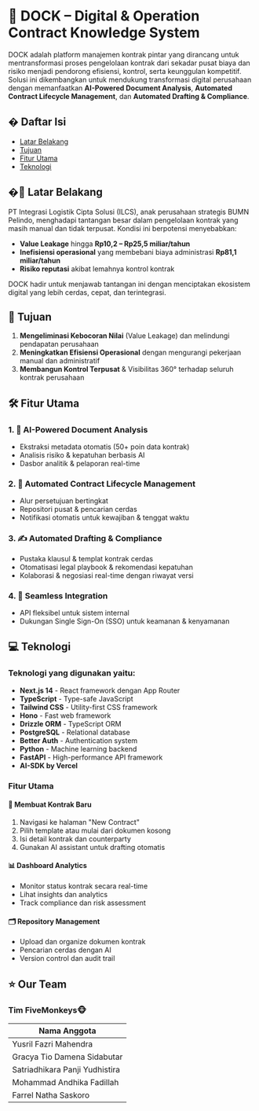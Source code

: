 # 🚢 DOCK – Digital & Operation Contract Knowledge System
DOCK adalah platform manajemen kontrak pintar yang dirancang untuk mentransformasi proses pengelolaan kontrak dari sekadar pusat biaya dan risiko menjadi pendorong efisiensi, kontrol, serta keunggulan kompetitif. Solusi ini dikembangkan untuk mendukung transformasi digital perusahaan dengan memanfaatkan **AI-Powered Document Analysis**, **Automated Contract Lifecycle Management**, dan **Automated Drafting & Compliance**.

## � Daftar Isi

- [Latar Belakang](#-latar-belakang)
- [Tujuan](#-tujuan)
- [Fitur Utama](#️-fitur-utama)
- [Teknologi](#-teknologi)

## �📌 Latar Belakang

PT Integrasi Logistik Cipta Solusi (ILCS), anak perusahaan strategis BUMN Pelindo, menghadapi tantangan besar dalam pengelolaan kontrak yang masih manual dan tidak terpusat. Kondisi ini berpotensi menyebabkan:

- **Value Leakage** hingga **Rp10,2 – Rp25,5 miliar/tahun**
- **Inefisiensi operasional** yang membebani biaya administrasi **Rp81,1 miliar/tahun**  
- **Risiko reputasi** akibat lemahnya kontrol kontrak

DOCK hadir untuk menjawab tantangan ini dengan menciptakan ekosistem digital yang lebih cerdas, cepat, dan terintegrasi.

## 🎯 Tujuan

1. **Mengeliminasi Kebocoran Nilai** (Value Leakage) dan melindungi pendapatan perusahaan
2. **Meningkatkan Efisiensi Operasional** dengan mengurangi pekerjaan manual dan administratif
3. **Membangun Kontrol Terpusat** & Visibilitas 360° terhadap seluruh kontrak perusahaan

## 🛠️ Fitur Utama

### 1. 🤖 AI-Powered Document Analysis
- Ekstraksi metadata otomatis (50+ poin data kontrak)
- Analisis risiko & kepatuhan berbasis AI
- Dasbor analitik & pelaporan real-time

### 2. 🔄 Automated Contract Lifecycle Management
- Alur persetujuan bertingkat
- Repositori pusat & pencarian cerdas
- Notifikasi otomatis untuk kewajiban & tenggat waktu

### 3. ✍️ Automated Drafting & Compliance
- Pustaka klausul & templat kontrak cerdas
- Otomatisasi legal playbook & rekomendasi kepatuhan
- Kolaborasi & negosiasi real-time dengan riwayat versi

### 4. 🔗 Seamless Integration
- API fleksibel untuk sistem internal
- Dukungan Single Sign-On (SSO) untuk keamanan & kenyamanan

## 💻 Teknologi

### Teknologi yang digunakan yaitu:
- **Next.js 14** - React framework dengan App Router
- **TypeScript** - Type-safe JavaScript
- **Tailwind CSS** - Utility-first CSS framework
- **Hono** - Fast web framework
- **Drizzle ORM** - TypeScript ORM
- **PostgreSQL** - Relational database
- **Better Auth** - Authentication system
- **Python** - Machine learning backend
- **FastAPI** - High-performance API framework
- **AI-SDK by Vercel** 

### Fitur Utama

#### 📝 Membuat Kontrak Baru
1. Navigasi ke halaman "New Contract"
2. Pilih template atau mulai dari dokumen kosong
3. Isi detail kontrak dan counterparty
4. Gunakan AI assistant untuk drafting otomatis

#### 📊 Dashboard Analytics
- Monitor status kontrak secara real-time
- Lihat insights dan analytics
- Track compliance dan risk assessment

#### 🗂️ Repository Management
- Upload dan organize dokumen kontrak
- Pencarian cerdas dengan AI
- Version control dan audit trail

## ⭐ Our Team 
### Tim FiveMonkeys🐵
| **Nama Anggota** |
|-----------   |
| Yusril Fazri Mahendra |
| Gracya Tio Damena Sidabutar |
| Satriadhikara Panji Yudhistira |
| Mohammad Andhika Fadillah |
| Farrel Natha Saskoro |